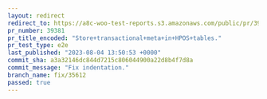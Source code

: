 ```yaml
---
layout: redirect
redirect_to: https://a8c-woo-test-reports.s3.amazonaws.com/public/pr/39381/e2e/index.html
pr_number: 39381
pr_title_encoded: "Store+transactional+meta+in+HPOS+tables."
pr_test_type: e2e
last_published: "2023-08-04 13:50:53 +0000"
commit_sha: a3a32146dc844d7215c806044900a22d8b4f7d8a
commit_message: "Fix indentation."
branch_name: fix/35612
passed: true
---
```

